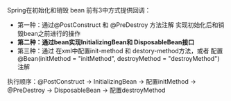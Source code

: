 Spring在初始化和销毁 bean 前有3中方式提供回调：

*   第一种：通过@PostConstruct 和 @PreDestroy 方法注解 实现初始化后和销毁bean之前进行的操作
*   **第二种：通过bean实现InitializingBean和 DisposableBean接口**
*   第三种：通过 在xml中配置init-method 和 destory-method方法，或者 配置@Bean(initMethod = "initMethod", destroyMethod = "destroyMethod") 注解

执行顺序：@PostConstruct -> InitializingBean -> 配置initMethod -> @PreDestroy -> DisposableBean -> 配置destroyMethod